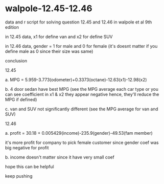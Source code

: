 # walpole-12.45-12.46
data and r script for solving question 12.45 and 12.46 in walpole et al 9th edition

in 12.45 data, x1 for define van and x2 for define SUV

in 12.46 data, gender = 1 for male and 0 for female (it's doesnt matter if you define male as 0 since their size was same)

conclusion

12.45

a. MPG = 5.959-3.773(odometer)+0.3373(octane)-12.63(x1)-12.98(x2)

b. 4 door sedan have best MPG (see the MPG average each car type or you can see 
                              coefficient in x1 & x2 they appear negative hence,
                              they'll reduce the MPG if defined)

c. van and SUV not significantly different (see the MPG average for van and SUV)

12.46

a. profit = 30.18 + 0.005429(income)-235.9(gender)-49.53(fam member)

it's more profit for company to pick female customer since gender coef was big negative for profit

b. income doesn't matter since it have very small coef


hope this can be helpful

keep pushing
